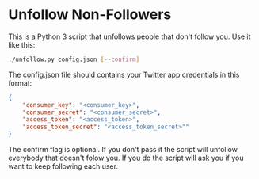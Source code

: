 # Unfollow Non-Followers

This is a Python 3 script that unfollows people that don't follow you. Use it like this:
```bash
./unfollow.py config.json [--confirm]
```
The config.json file should contains your Twitter app credentials in this format:
```json
{
    "consumer_key": "<consumer_key>",
    "consumer_secret": "<consumer_secret>",
    "access_token": "<access_token>",
    "access_token_secret": "<access_token_secret>""
}
```
The confirm flag is optional. If you don't pass it the script will unfollow everybody that doesn't folow you. If you do the script will ask you if you want to keep following each user.
